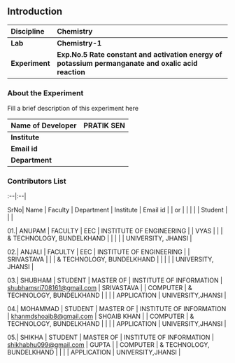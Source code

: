 ## Introduction


<b>Discipline | <b>Chemistry
:--|:--|
<b> Lab | <b> Chemistry-1
<b> Experiment|     <b> Exp.No.5 Rate constant and activation energy of potassium permanganate and oxalic acid reaction

### About the Experiment 

Fill a brief description of this experiment here

<b>Name of Developer | <b> PRATIK SEN
:--|:--|
<b> Institute | <b>  
<b> Email id|     <b>  
<b> Department |  

### Contributors List
:--|:--|

SrNo| Name        | Faculty  | Department     | Institute                 | Email id
    |             | or       |                |                           |
    |             | Student  |                |                           |

 01.| ANUPAM      | FACULTY  | EEC            | INSTITUTE OF ENGINEERING  |
    | VYAS        |          |                | & TECHNOLOGY, BUNDELKHAND |
    |             |          |                | UNIVERSITY, JHANSI        |
 
 02.| ANJALI      | FACULTY  | EEC            | INSTITUTE OF ENGINEERING  |
    | SRIVASTAVA  |          |                | & TECHNOLOGY, BUNDELKHAND |
    |             |          |                | UNIVERSITY, JHANSI        |

 03.| SHUBHAM     | STUDENT  | MASTER OF      | INSTITUTE OF INFORMATION  | shubhamsri708161@gmail.com
    | SRIVASTAVA  |          | COMPUTER       | & TECHNOLOGY, BUNDELKHAND |
    |             |          | APPLICATION    | UNIVERSITY,JHANSI         |               

 04.| MOHAMMAD    | STUDENT  | MASTER OF      | INSTITUTE OF INFORMATION  | khanmdshoaib8@gmail.com
    | SHOAIB KHAN |          | COMPUTER       | & TECHNOLOGY, BUNDELKHAND |
    |             |          | APPLICATION    | UNIVERSITY,JHANSI         |

 05.| SHIKHA      | STUDENT  | MASTER OF      | INSTITUTE OF INFORMATION  | shikhabhu099@gmail.com
    | GUPTA       |          | COMPUTER       | & TECHNOLOGY, BUNDELKHAND |
    |             |          | APPLICATION    | UNIVERSITY,JHANSI         |
